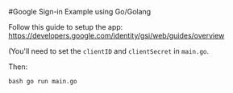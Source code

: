 #Google Sign-in Example using Go/Golang

Follow this guide to setup the app:
https://developers.google.com/identity/gsi/web/guides/overview

(You'll need to set the `clientID` and `clientSecret` in `main.go`.

Then:

`bash
go run main.go
`


